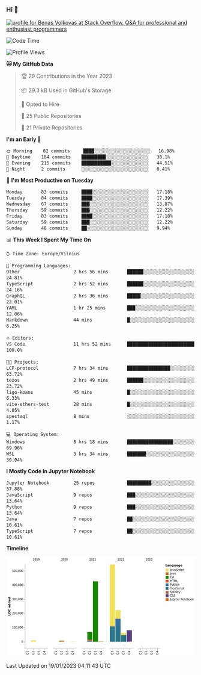 ### Hi 👋
<a href="https://stackoverflow.com/users/14954249/benas-volkovas"><img src="https://stackoverflow.com/users/flair/14954249.png?theme=dark" width="208" height="58" alt="profile for Benas Volkovas at Stack Overflow, Q&amp;A for professional and enthusiast programmers" title="profile for Benas Volkovas at Stack Overflow, Q&amp;A for professional and enthusiast programmers"></a>

<!--START_SECTION:waka-->
![Code Time](http://img.shields.io/badge/Code%20Time-1%2C216%20hrs%2011%20mins-blue)

![Profile Views](http://img.shields.io/badge/Profile%20Views-0-blue)

**🐱 My GitHub Data** 

> 🏆 29 Contributions in the Year 2023
 > 
> 📦 29.3 kB Used in GitHub's Storage 
 > 
> 💼 Opted to Hire
 > 
> 📜 25 Public Repositories 
 > 
> 🔑 21 Private Repositories  
 > 
**I'm an Early 🐤** 

```text
🌞 Morning    82 commits     ████░░░░░░░░░░░░░░░░░░░░░   16.98% 
🌆 Daytime    184 commits    █████████░░░░░░░░░░░░░░░░   38.1% 
🌃 Evening    215 commits    ███████████░░░░░░░░░░░░░░   44.51% 
🌙 Night      2 commits      ░░░░░░░░░░░░░░░░░░░░░░░░░   0.41%

```
📅 **I'm Most Productive on Tuesday** 

```text
Monday       83 commits     ████░░░░░░░░░░░░░░░░░░░░░   17.18% 
Tuesday      84 commits     ████░░░░░░░░░░░░░░░░░░░░░   17.39% 
Wednesday    67 commits     ███░░░░░░░░░░░░░░░░░░░░░░   13.87% 
Thursday     59 commits     ███░░░░░░░░░░░░░░░░░░░░░░   12.22% 
Friday       83 commits     ████░░░░░░░░░░░░░░░░░░░░░   17.18% 
Saturday     59 commits     ███░░░░░░░░░░░░░░░░░░░░░░   12.22% 
Sunday       48 commits     ██░░░░░░░░░░░░░░░░░░░░░░░   9.94%

```


📊 **This Week I Spent My Time On** 

```text
⌚︎ Time Zone: Europe/Vilnius

💬 Programming Languages: 
Other                    2 hrs 56 mins       ██████░░░░░░░░░░░░░░░░░░░   24.81% 
TypeScript               2 hrs 52 mins       ██████░░░░░░░░░░░░░░░░░░░   24.16% 
GraphQL                  2 hrs 36 mins       █████░░░░░░░░░░░░░░░░░░░░   22.01% 
YAML                     1 hr 25 mins        ███░░░░░░░░░░░░░░░░░░░░░░   12.06% 
Markdown                 44 mins             █░░░░░░░░░░░░░░░░░░░░░░░░   6.25%

🔥 Editors: 
VS Code                  11 hrs 52 mins      █████████████████████████   100.0%

🐱‍💻 Projects: 
LCF-protocol             7 hrs 34 mins       ████████████████░░░░░░░░░   63.72% 
tezos                    2 hrs 49 mins       ██████░░░░░░░░░░░░░░░░░░░   23.72% 
ligo-koans               45 mins             █░░░░░░░░░░░░░░░░░░░░░░░░   6.33% 
vite-ethers-test         28 mins             █░░░░░░░░░░░░░░░░░░░░░░░░   4.05% 
spectaql                 8 mins              ░░░░░░░░░░░░░░░░░░░░░░░░░   1.17%

💻 Operating System: 
Windows                  8 hrs 18 mins       █████████████████░░░░░░░░   69.96% 
WSL                      3 hrs 34 mins       ███████░░░░░░░░░░░░░░░░░░   30.04%

```

**I Mostly Code in Jupyter Notebook** 

```text
Jupyter Notebook         25 repos            █████████░░░░░░░░░░░░░░░░   37.88% 
JavaScript               9 repos             ███░░░░░░░░░░░░░░░░░░░░░░   13.64% 
Python                   9 repos             ███░░░░░░░░░░░░░░░░░░░░░░   13.64% 
Java                     7 repos             ██░░░░░░░░░░░░░░░░░░░░░░░   10.61% 
TypeScript               7 repos             ██░░░░░░░░░░░░░░░░░░░░░░░   10.61%

```


**Timeline**

![Chart not found](https://raw.githubusercontent.com/BenasVolkovas/BenasVolkovas/main/charts/bar_graph.png) 


 Last Updated on 19/01/2023 04:11:43 UTC
<!--END_SECTION:waka-->
